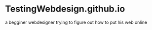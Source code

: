 # TestingWebdesign.github.io
a begginer webdesigner trying to figure out how to put his web online 
